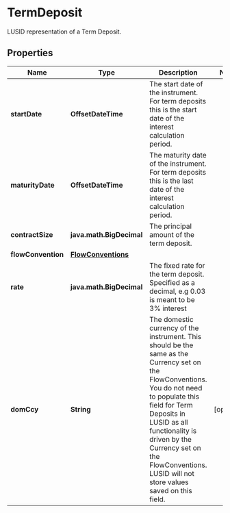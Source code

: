 

# TermDeposit

LUSID representation of a Term Deposit.

## Properties

| Name | Type | Description | Notes |
|------------ | ------------- | ------------- | -------------|
|**startDate** | **OffsetDateTime** | The start date of the instrument. For term deposits this is the start date of the interest calculation period. |  |
|**maturityDate** | **OffsetDateTime** | The maturity date of the instrument. For term deposits this is the last date of the interest calculation period. |  |
|**contractSize** | **java.math.BigDecimal** | The principal amount of the term deposit. |  |
|**flowConvention** | [**FlowConventions**](FlowConventions.md) |  |  |
|**rate** | **java.math.BigDecimal** | The fixed rate for the term deposit. Specified as a decimal, e.g 0.03 is meant to be 3% interest |  |
|**domCcy** | **String** | The domestic currency of the instrument. This should be the same as the Currency set on the FlowConventions.  You do not need to populate this field for Term Deposits in LUSID as all functionality is driven by the Currency set on the FlowConventions.  LUSID will not store values saved on this field. |  [optional] |



